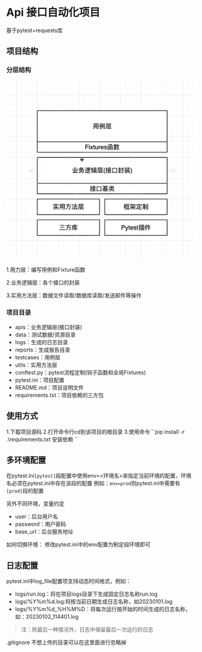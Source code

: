 # Api 接口自动化项目
基于pytest+requests库

## 项目结构
### 分层结构
![](截图.png)

1.用力层：编写用例和Fixture函数

2.业务逻辑层：各个接口的封装

3.实用方法层：数据文件读取/数据库读取/发送邮件等操作

### 项目目录
- apis：业务逻辑层(接口封装)
- data：测试数据/资源目录
- logs：生成的日志目录
- reports：生成报告目录
- testcases：用例层
- utils：实用方法层
- conftest.py：pytest流程定制(钩子函数和全局Fixtures)
- pytest.ini：项目配置
- README.md：项目说明文件
- requirements.txt：项目依赖的三方包

## 使用方式
1.下载项目源码
2.打开命令行cd到该项目的根目录
3.使用命令```pip install -r .\requirements.txt 安装依赖
``
## 多环境配置
在pytest.ini`[pytest]`段配置中使用env=<环境名>来指定当前环境的配置，环境名必须在pytest.ini中存在该段的配置
例如：`env=prod`则pytest.ini中需要有`[prod]`段的配置

另外不同环境，变量约定
- user：后台用户名
- password：用户密码
- base_url：后台服务地址

如何切换环境：
修改pytest.ini中的env配置为制定段环境即可


## 日志配置
pytest.ini中log_file配置项支持动态时间格式，例如：
- logs/run.log：将在项目logs目录下生成固定日志名称run.log
- logs/%Y%m%d.log:将按当前日期生成日志名称，如20230101.log
- logs/%Y%m%d_%H%M%D：将每次运行按开始的时间生成的日志名称，如：20230102_114401.log
> 注：除最后一种情况外，日志中保留最后一次运行的日志


.gitignore 不想上传的目录可以在这里面进行忽略掉
